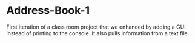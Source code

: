 # Address-Book-1
First iteration of a class room project that we enhanced by adding a GUI instead of printing to the console. It also pulls information from a text file.
